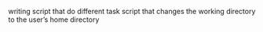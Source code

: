 writing script that do different task
script that changes the working directory to the user’s home directory
